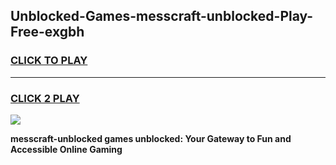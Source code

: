 
## Unblocked-Games-messcraft-unblocked-Play-Free-exgbh
<h3>
<a href="https://premium76.site?title=messcraft-unblocked&ref=10A">CLICK TO PLAY</a></h3>
<hr>

<h3>
<a href="https://premium76.site?title=messcraft-unblocked&ref=10A">CLICK 2 PLAY</a>
  
</h3>

<a href="https://premium76.site?title=messcraft-unblocked&ref=10A"><img src="https://clearcache.store/games.png"></a>


**messcraft-unblocked games unblocked: Your Gateway to Fun and Accessible Online Gaming**
